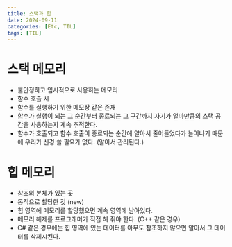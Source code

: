 ```yaml
---
title: 스택과 힙
date: 2024-09-11
categories: [Etc, TIL]
tags: [TIL]
---
```

# 스택 메모리
- 불안정하고 임시적으로 사용하는 메모리
- 함수 호출 시
- 함수를 실행하기 위한 메모장 같은 존재
- 함수가 실행이 되는 그 순간부터 종료되는 그 구간까지 자기가 얼마만큼의 스택 공간을 사용하는지 계속 추적한다.
- 함수가 호출되고 함수 호출이 종료되는 순간에 알아서 줄어들었다가 늘어나기 때문에 우리가 신경 쓸 필요가 없다. (알아서 관리된다.)

# 힙 메모리
- 참조의 본체가 있는 곳
- 동적으로 할당한 것 (new)
- 힙 영역에 메모리를 할당했으면 계속 영역에 남아있다.
- 메모리 해제를 프로그래머가 직접 해 줘야 한다. (C++ 같은 경우)
- C# 같은 경우에는 힙 영역에 있는 데이터를 아무도 참조하지 않으면 알아서 그 데이터를 삭제시킨다.
